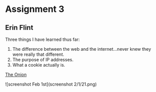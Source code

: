 # Assignment 3
## Erin Flint
Three things I have learned thus far:
1. The difference between the web and the internet...never knew they were really that different.
2. The purpose of IP addresses.
3. What a cookie actually is.

[The Onion](https://www.theonion.com/)

![screenshot Feb 1st](screenshot 2/1/21.png)
